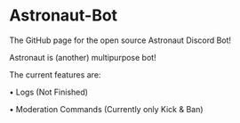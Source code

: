 # Astronaut-Bot
The GitHub page for the open source Astronaut Discord Bot!

Astronaut is (another) multipurpose bot!

The current features are:

• Logs (Not Finished)

• Moderation Commands (Currently only Kick & Ban)
